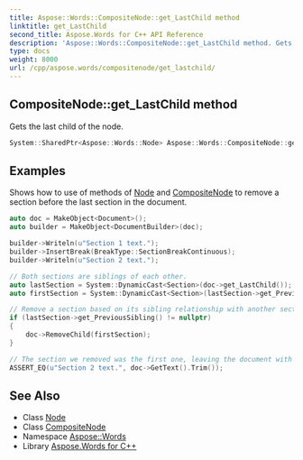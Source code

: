 ```yaml
---
title: Aspose::Words::CompositeNode::get_LastChild method
linktitle: get_LastChild
second_title: Aspose.Words for C++ API Reference
description: 'Aspose::Words::CompositeNode::get_LastChild method. Gets the last child of the node in C++.'
type: docs
weight: 8000
url: /cpp/aspose.words/compositenode/get_lastchild/
---
```

## CompositeNode::get_LastChild method


Gets the last child of the node.

```cpp
System::SharedPtr<Aspose::Words::Node> Aspose::Words::CompositeNode::get_LastChild() const
```


## Examples



Shows how to use of methods of [Node](../../node/) and [CompositeNode](../) to remove a section before the last section in the document. 
```cpp
auto doc = MakeObject<Document>();
auto builder = MakeObject<DocumentBuilder>(doc);

builder->Writeln(u"Section 1 text.");
builder->InsertBreak(BreakType::SectionBreakContinuous);
builder->Writeln(u"Section 2 text.");

// Both sections are siblings of each other.
auto lastSection = System::DynamicCast<Section>(doc->get_LastChild());
auto firstSection = System::DynamicCast<Section>(lastSection->get_PreviousSibling());

// Remove a section based on its sibling relationship with another section.
if (lastSection->get_PreviousSibling() != nullptr)
{
    doc->RemoveChild(firstSection);
}

// The section we removed was the first one, leaving the document with only the second.
ASSERT_EQ(u"Section 2 text.", doc->GetText().Trim());
```

## See Also

* Class [Node](../../node/)
* Class [CompositeNode](../)
* Namespace [Aspose::Words](../../)
* Library [Aspose.Words for C++](../../../)
